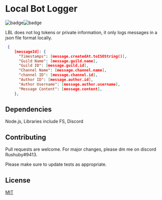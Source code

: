 # Local Bot Logger
![badge](https://img.shields.io/github/license/Rushbycmd/Local-Bot-Logger?style=for-the-badge)![badge](https://img.shields.io/github/languages/code-size/Rushbycmd/Local-Bot-Logger?color=BLUE&style=for-the-badge)


LBL does not log tokens or private information, it only logs messages in a json file format locally. 
```json  
 {
    [messageId]: {
      "Timestamps": [message.createdAt.toISOString()],
      "Guild Name": [message.guild.name],
      "Guild ID": [message.guild.id],
      "Channel Name": [message.channel.name],
      "channel ID": [message.channel.id],
      "Author ID": [message.author.id],
      "Author Username": [message.author.username],
      "Message Content": [message.content],
    },
```
## Dependencies

Node.js, 
Libraries include FS, Discord


## Contributing

Pull requests are welcome. For major changes, please dm me on discord Rushuby#9413.

Please make sure to update tests as appropriate.

## License

[MIT](https://choosealicense.com/licenses/mit/)
